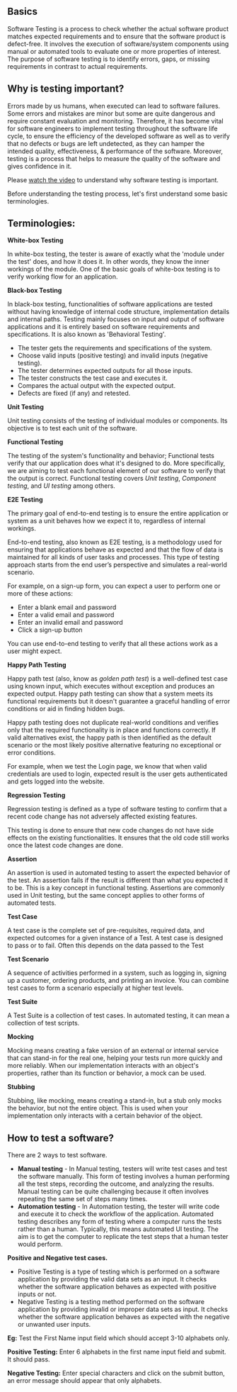 ## Basics

Software Testing is a process to check whether the actual software product
matches expected requirements and to ensure that the software product is
defect-free. It involves the execution of software/system components using
manual or automated tools to evaluate one or more properties of interest. The
purpose of software testing is to identify errors, gaps, or missing requirements
in contrast to actual requirements.

## Why is testing important?

Errors made by us humans, when executed can lead to software failures. Some
errors and mistakes are minor but some are quite dangerous and require constant
evaluation and monitoring. Therefore, it has become vital for software engineers
to implement testing throughout the software life cycle, to ensure the
efficiency of the developed software as well as to verify that no defects or
bugs are left undetected, as they can hamper the intended quality,
effectiveness, & performance of the software. Moreover, testing is a process
that helps to measure the quality of the software and gives confidence in it.

Please [watch the video](https://www.youtube.com/watch?v=TDynSmrzpXw) to
understand why software testing is important.

Before understanding the testing process, let's first understand some basic
terminologies.

## Terminologies:

**White-box Testing**

In white-box testing, the tester is aware of exactly what the 'module under the
test' does, and how it does it. In other words, they know the inner workings of
the module. One of the basic goals of white-box testing is to verify working
flow for an application.

**Black-box Testing**

In black-box testing, functionalities of software applications are tested
without having knowledge of internal code structure, implementation details and
internal paths. Testing mainly focuses on input and output of software
applications and it is entirely based on software requirements and
specifications. It is also known as 'Behavioral Testing'.

- The tester gets the requirements and specifications of the system.
- Choose valid inputs (positive testing) and invalid inputs (negative testing).
- The tester determines expected outputs for all those inputs.
- The tester constructs the test case and executes it.
- Compares the actual output with the expected output.
- Defects are fixed (if any) and retested.

**Unit Testing**

Unit testing consists of the testing of individual modules or components. Its
objective is to test each unit of the software.

**Functional Testing**

The testing of the system's functionality and behavior; Functional tests verify
that our application does what it's designed to do. More specifically, we are
aiming to test each functional element of our software to verify that the output
is correct. Functional testing covers _Unit testing_, _Component testing_, and
_UI testing_ among others.

**E2E Testing**

The primary goal of end-to-end testing is to ensure the entire application or
system as a unit behaves how we expect it to, regardless of internal workings.

End-to-end testing, also known as E2E testing, is a methodology used for
ensuring that applications behave as expected and that the flow of data is
maintained for all kinds of user tasks and processes. This type of testing
approach starts from the end user’s perspective and simulates a real-world
scenario.

For example, on a sign-up form, you can expect a user to perform one or more of
these actions:

- Enter a blank email and password
- Enter a valid email and password
- Enter an invalid email and password
- Click a sign-up button

You can use end-to-end testing to verify that all these actions work as a user
might expect.

**Happy Path Testing**

Happy path test (also, know as _golden path test_) is a well-defined test case
using known input, which executes without exception and produces an expected
output. Happy path testing can show that a system meets its functional
requirements but it doesn't guarantee a graceful handling of error conditions or
aid in finding hidden bugs.

Happy path testing does not duplicate real-world conditions and verifies only
that the required functionality is in place and functions correctly. If valid
alternatives exist, the happy path is then identified as the default scenario or
the most likely positive alternative featuring no exceptional or error
conditions.

For example, when we test the Login page, we know that when valid credentials
are used to login, expected result is the user gets authenticated and gets
logged into the website.

**Regression Testing**

Regression testing is defined as a type of software testing to confirm that a
recent code change has not adversely affected existing features.

This testing is done to ensure that new code changes do not have side effects on
the existing functionalities. It ensures that the old code still works once the
latest code changes are done.

**Assertion**

An assertion is used in automated testing to assert the expected behavior of the
test. An assertion fails if the result is different than what you expected it to
be. This is a key concept in functional testing. Assertions are commonly used in
Unit testing, but the same concept applies to other forms of automated tests.

**Test Case**

A test case is the complete set of pre-requisites, required data, and expected
outcomes for a given instance of a Test. A test case is designed to pass or to
fail. Often this depends on the data passed to the Test

**Test Scenario**

A sequence of activities performed in a system, such as logging in, signing up a
customer, ordering products, and printing an invoice. You can combine test cases
to form a scenario especially at higher test levels.

**Test Suite**

A Test Suite is a collection of test cases. In automated testing, it can mean a
collection of test scripts.

**Mocking**

Mocking means creating a fake version of an external or internal service that
can stand-in for the real one, helping your tests run more quickly and more
reliably. When our implementation interacts with an object's properties, rather
than its function or behavior, a mock can be used.

**Stubbing**

Stubbing, like mocking, means creating a stand-in, but a stub only mocks the
behavior, but not the entire object. This is used when your implementation only
interacts with a certain behavior of the object.

## How to test a software?

There are 2 ways to test software.

- **Manual testing** - In Manual testing, testers will write test cases and test
  the software manually. This form of testing involves a human performing all
  the test steps, recording the outcome, and analyzing the results. Manual
  testing can be quite challenging because it often involves repeating the same
  set of steps many times.
- **Automation testing** - In Automation testing, the tester will write code and
  execute it to check the workflow of the application. Automated testing
  describes any form of testing where a computer runs the tests rather than a
  human. Typically, this means automated UI testing. The aim is to get the
  computer to replicate the test steps that a human tester would perform.

**Positive and Negative test cases.**

- Positive Testing is a type of testing which is performed on a software
  application by providing the valid data sets as an input. It checks whether
  the software application behaves as expected with positive inputs or not.
- Negative Testing is a testing method performed on the software application by
  providing invalid or improper data sets as input. It checks whether the
  software application behaves as expected with the negative or unwanted user
  inputs.

**Eg:** Test the First Name input field which should accept 3-10 alphabets only.

**Positive Testing:** Enter 6 alphabets in the first name input field and
submit. It should pass.

**Negative Testing:** Enter special characters and click on the submit button,
an error message should appear that only alphabets.
